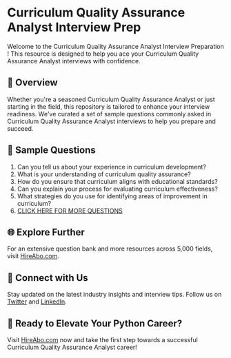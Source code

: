 # Curriculum Quality Assurance Analyst Interview Prep

Welcome to the Curriculum Quality Assurance Analyst Interview Preparation ! This resource is designed to help you ace your Curriculum Quality Assurance Analyst interviews with confidence.

## 🚀 Overview

Whether you're a seasoned Curriculum Quality Assurance Analyst or just starting in the field, this repository is tailored to enhance your interview readiness. We've curated a set of sample questions commonly asked in Curriculum Quality Assurance Analyst interviews to help you prepare and succeed.

## 📝 Sample Questions

1. Can you tell us about your experience in curriculum development?
2. What is your understanding of curriculum quality assurance?
3. How do you ensure that curriculum aligns with educational standards?
4. Can you explain your process for evaluating curriculum effectiveness?
5. What strategies do you use for identifying areas of improvement in curriculum?
6. [CLICK HERE FOR MORE QUESTIONS](https://hireabo.com/job/4_4_29/Curriculum%20Quality%20Assurance%20Analyst)

## 🌐 Explore Further

For an extensive question bank and more resources across 5,000 fields, visit [HireAbo.com](https://www.hireabo.com).

## 📱 Connect with Us

Stay updated on the latest industry insights and interview tips. Follow us on [Twitter](https://twitter.com/hireabo) and [LinkedIn](https://www.linkedin.com/in/hire-abo-3609972a8/).

## 🚀 Ready to Elevate Your Python Career?

Visit [HireAbo.com](https://www.hireabo.com) now and take the first step towards a successful Curriculum Quality Assurance Analyst career!